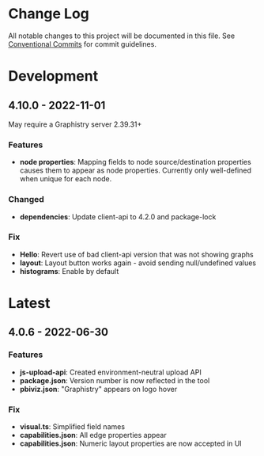 # Change Log

All notable changes to this project will be documented in this file.
See [Conventional Commits](https://conventionalcommits.org) for commit guidelines.

# Development

## 4.10.0 - 2022-11-01

May require a Graphistry server 2.39.31+

### Features

- **node properties**: Mapping fields to node source/destination properties causes them to appear as node properties. Currently only well-defined when unique for each node.

### Changed

- **dependencies**: Update client-api to 4.2.0 and package-lock

### Fix

- **Hello**: Revert use of bad client-api version that was not showing graphs
- **layout**: Layout button works again - avoid sending null/undefined values
- **histograms**: Enable by default

# Latest

## 4.0.6 - 2022-06-30

### Features

- **js-upload-api**: Created environment-neutral upload API
- **package.json**: Version number is now reflected in the tool
- **pbiviz.json**: "Graphistry" appears on logo hover


### Fix

- **visual.ts**: Simplified field names
- **capabilities.json**: All edge properties appear
- **capabilities.json**: Numeric layout properties are now accepted in UI


